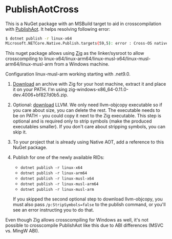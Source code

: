 # PublishAotCross

This is a NuGet package with an MSBuild target to aid in crosscompilation with [PublishAot](https://learn.microsoft.com/en-us/dotnet/core/deploying/native-aot/). It helps resolving following error:

```sh
$ dotnet publish -r linux-x64
Microsoft.NETCore.Native.Publish.targets(59,5): error : Cross-OS native compilation is not supported.
```

This nuget package allows using [Zig](https://ziglang.org/) as the linker/sysroot to allow crosscompiling to linux-x64/linux-arm64/linux-musl-x64/linux-musl-arm64/linux-musl-arm from a Windows machine.

Configuration linux-musl-arm working starting with .net9.0.

1. [Download](https://ziglang.org/download/) an archive with Zig for your host machine, extract it and place it on your PATH. I'm using zig-windows-x86_64-0.11.0-dev.4006+bf827d0b5.zip.
2. Optional: [download](https://releases.llvm.org/) LLVM. We only need llvm-objcopy executable so if you care about size, you can delete the rest. The executable needs to be on PATH - you could copy it next to the Zig executable. This step is optional and is required only to strip symbols (make the produced executables smaller). If you don't care about stripping symbols, you can skip it.
3. To your project that is already using Native AOT, add a reference to this NuGet package.
4. Publish for one of the newly available RIDs:
    * `dotnet publish -r linux-x64`
    * `dotnet publish -r linux-arm64`
    * `dotnet publish -r linux-musl-x64`
    * `dotnet publish -r linux-musl-arm64`
    * `dotnet publish -r linux-musl-arm`

    If you skipped the second optional step to download llvm-objcopy, you must also pass `/p:StripSymbols=false` to the publish command, or you'll see an error instructing you to do that.

Even though Zig allows crosscompiling for Windows as well, it's not possible to crosscompile PublishAot like this due to ABI differences (MSVC vs. MingW ABI).
